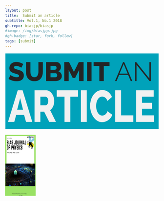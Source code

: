 ```yaml
---
layout: post
title:  Submit an article
subtitle: Vol.1, No.1 2018
gh-repo: biasjp/biasjp
#image: /img/biasjpp.jpg
#gh-badge: [star, fork, follow]
tags: [submit]
---
```



<a href="https://www.manuscriptlink.com/journals/biasjp"><img border="0" alt="Submit" src="/img/submit.png">

<img src="/img/biasjpp.jpg" alt="BIASJP" style="width:100px;height:200px;">
